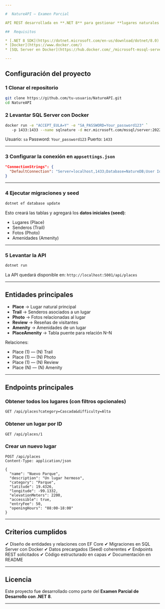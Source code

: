 ```yaml
---

#  NatureAPI – Examen Parcial

API REST desarrollada en **.NET 8** para gestionar **lugares naturales de México** (parques, cascadas, miradores, senderos), incluyendo coordenadas, fotos, reseñas y amenidades.

##  Requisitos

* [.NET 8 SDK](https://dotnet.microsoft.com/en-us/download/dotnet/8.0)
* [Docker](https://www.docker.com/)
* [SQL Server en Docker](https://hub.docker.com/_/microsoft-mssql-server)

---
```


##  Configuración del proyecto

### 1️ Clonar el repositorio

```bash
git clone https://github.com/tu-usuario/NatureAPI.git
cd NatureAPI
```

### 2️ Levantar SQL Server con Docker

```bash
docker run -e "ACCEPT_EULA=Y" -e "SA_PASSWORD=Your_password123" `
   -p 1433:1433 --name sqlnature -d mcr.microsoft.com/mssql/server:2022-latest
```

 Usuario: `sa`
 Password: `Your_password123`
 Puerto: `1433`

---

### 3️ Configurar la conexión en `appsettings.json`

```json
"ConnectionStrings": {
  "DefaultConnection": "Server=localhost,1433;Database=NatureDB;User Id=sa;Password=Your_password123;TrustServerCertificate=True;"
}
```

---

### 4️ Ejecutar migraciones y seed

```bash
dotnet ef database update
```

Esto creará las tablas y agregará los **datos iniciales (seed)**:

* Lugares (Place)
* Senderos (Trail)
* Fotos (Photo)
* Amenidades (Amenity)

---

### 5️ Levantar la API

```bash
dotnet run
```

La API quedará disponible en:
 `http://localhost:5001/api/places`

---

##  Entidades principales

* **Place** → Lugar natural principal
* **Trail** → Senderos asociados a un lugar
* **Photo** → Fotos relacionadas al lugar
* **Review** → Reseñas de visitantes
* **Amenity** → Amenidades de un lugar
* **PlaceAmenity** → Tabla puente para relación N–N

Relaciones:

* Place (1) — (N) Trail
* Place (1) — (N) Photo
* Place (1) — (N) Review
* Place (N) — (N) Amenity

---

##  Endpoints principales

###  Obtener todos los lugares (con filtros opcionales)

```http
GET /api/places?category=Cascada&difficulty=Alta
```

###  Obtener un lugar por ID

```http
GET /api/places/1
```

###  Crear un nuevo lugar

```http
POST /api/places
Content-Type: application/json

{
  "name": "Nuevo Parque",
  "description": "Un lugar hermoso",
  "category": "Parque",
  "latitude": 19.4326,
  "longitude": -99.1332,
  "elevationMeters": 2200,
  "accessible": true,
  "entryFee": 50,
  "openingHours": "08:00-18:00"
}
```

---

##  Criterios cumplidos

✔ Diseño de entidades y relaciones con EF Core
✔ Migraciones en SQL Server con Docker
✔ Datos precargados (Seed) coherentes
✔ Endpoints REST solicitados
✔ Código estructurado en capas
✔ Documentación en README

---

##  Licencia

Este proyecto fue desarrollado como parte del **Examen Parcial de Desarrollo con .NET 8**.

---
